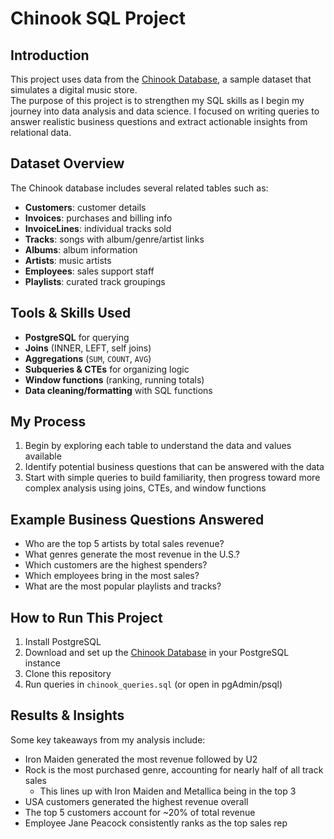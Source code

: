 # Chinook SQL Project

## Introduction
This project uses data from the [Chinook Database](https://github.com/lerocha/chinook-database), a sample dataset that simulates a digital music store.  
The purpose of this project is to strengthen my SQL skills as I begin my journey into data analysis and data science. I focused on writing queries to answer realistic business questions and extract actionable insights from relational data.  


## Dataset Overview
The Chinook database includes several related tables such as:
- **Customers**: customer details
- **Invoices**: purchases and billing info
- **InvoiceLines**: individual tracks sold
- **Tracks**: songs with album/genre/artist links
- **Albums**: album information
- **Artists**: music artists
- **Employees**: sales support staff
- **Playlists**: curated track groupings  


## Tools & Skills Used
- **PostgreSQL** for querying  
- **Joins** (INNER, LEFT, self joins)  
- **Aggregations** (`SUM`, `COUNT`, `AVG`)  
- **Subqueries & CTEs** for organizing logic  
- **Window functions** (ranking, running totals)  
- **Data cleaning/formatting** with SQL functions  


## My Process
1. Begin by exploring each table to understand the data and values available  
2. Identify potential business questions that can be answered with the data  
3. Start with simple queries to build familiarity, then progress toward more complex analysis using joins, CTEs, and window functions 


## Example Business Questions Answered
- Who are the top 5 artists by total sales revenue?  
- What genres generate the most revenue in the U.S.?  
- Which customers are the highest spenders?  
- Which employees bring in the most sales?  
- What are the most popular playlists and tracks?  


## How to Run This Project
1. Install PostgreSQL  
2. Download and set up the [Chinook Database](https://github.com/lerocha/chinook-database) in your PostgreSQL instance  
3. Clone this repository  
4. Run queries in `chinook_queries.sql` (or open in pgAdmin/psql)  


## Results & Insights
Some key takeaways from my analysis include:
- Iron Maiden generated the most revenue followed by U2
- Rock is the most purchased genre, accounting for nearly half of all track sales
    - This lines up with Iron Maiden and Metallica being in the top 3
- USA customers generated the highest revenue overall  
- The top 5 customers account for ~20% of total revenue  
- Employee Jane Peacock consistently ranks as the top sales rep  